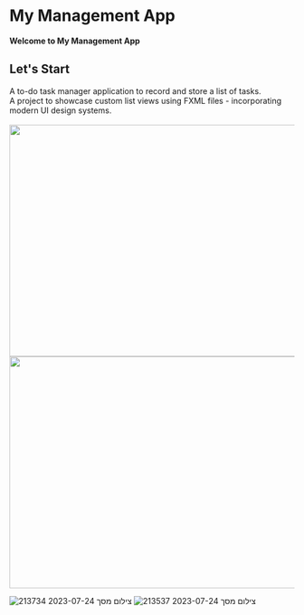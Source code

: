# My Management App
<b> Welcome to My Management App </b><br>
</p>
<h2>Let's Start</h2>
A to-do task manager application to record and store a list of tasks.<br>
A project to showcase custom list views using FXML files - incorporating modern UI design systems.<br><br>
<img src="https://user-images.githubusercontent.com/118209251/231461918-202fbd73-8087-419b-b25c-8ab5c31f8d43.png" height="410" width="600" ><br>
<img src="https://user-images.githubusercontent.com/118209251/231461918-202fbd73-8087-419b-b25c-8ab5c31f8d43.png" height="410" width="600" ><br>

 
 
![צילום מסך 2023-07-24 213734](https://github.com/Inbar767/My-Management-App/assets/118209251/26c4b898-5921-4308-a4d0-47361dd35c9a)
![צילום מסך 2023-07-24 213537](https://github.com/Inbar767/My-Management-App/assets/118209251/b7c7b6b8-7fe5-4edf-a313-da2d663b49f7)
